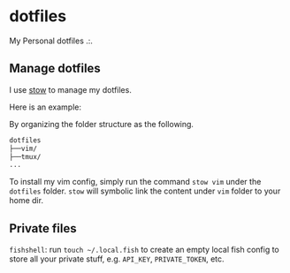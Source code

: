 # dotfiles
My Personal dotfiles .:.

## Manage dotfiles

I use [stow](https://www.gnu.org/software/stow/) to manage my dotfiles.

Here is an example:

By organizing the folder structure as the following.

```sh
dotfiles
├──vim/
├──tmux/
...
```

To install my vim config, simply run the command `stow vim` under the `dotfiles`
folder. `stow` will symbolic link the content under `vim` folder to your home
dir.


## Private files

`fishshell`: run `touch ~/.local.fish` to create an empty local fish config to store all
your private stuff, e.g. `API_KEY`, `PRIVATE_TOKEN`, etc.
